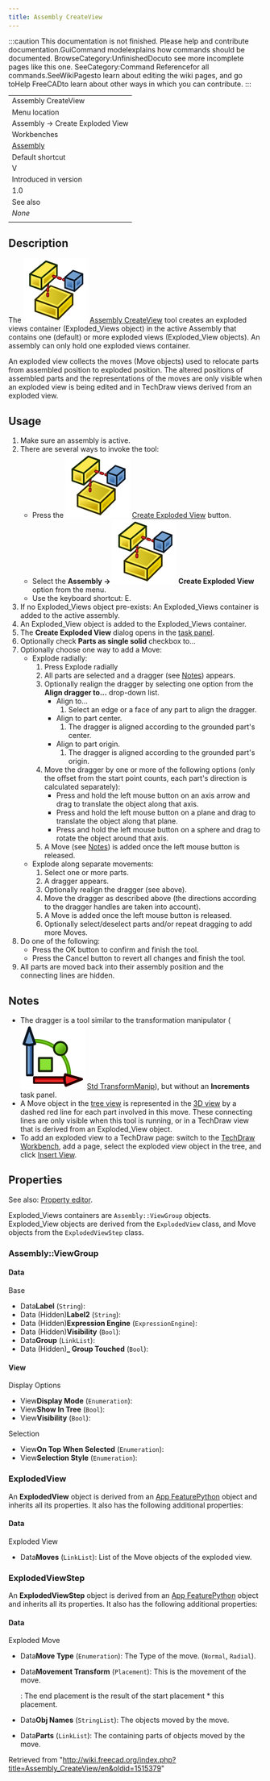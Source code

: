 ```yaml
---
title: Assembly CreateView
---
```


:::caution
This documentation is not finished. Please help and contribute documentation.GuiCommand modelexplains how commands should be documented. BrowseCategory:UnfinishedDocuto see more incomplete pages like this one. SeeCategory:Command Referencefor all commands.SeeWikiPagesto learn about editing the wiki pages, and go toHelp FreeCADto learn about other ways in which you can contribute.
:::

|                                                      |
| ---------------------------------------------------- |
| Assembly CreateView                                  |
| Menu location                                        |
| Assembly → Create Exploded View                      |
| Workbenches                                          |
| [Assembly](/Assembly_Workbench "Assembly Workbench") |
| Default shortcut                                     |
| V                                                    |
| Introduced in version                                |
| 1.0                                                  |
| See also                                             |
| _None_                                               |
|                                                      |

## Description

The ![](/src/assets/images/Assembly_CreateView.svg) [Assembly CreateView](/Assembly_CreateView "Assembly CreateView") tool creates an exploded views container (Exploded_Views object) in the active Assembly that contains one (default) or more exploded views (Exploded_View objects). An assembly can only hold one exploded views container.

An exploded view collects the moves (Move objects) used to relocate parts from assembled position to exploded position. The altered positions of assembled parts and the representations of the moves are only visible when an exploded view is being edited and in TechDraw views derived from an exploded view.

## Usage

1. Make sure an assembly is active.
2. There are several ways to invoke the tool:
   - Press the ![](/src/assets/images/Assembly_CreateView.svg) [Create Exploded View](/Assembly_CreateView "Assembly CreateView") button.
   - Select the **Assembly → ![](/src/assets/images/Assembly_CreateView.svg) Create Exploded View** option from the menu.
   - Use the keyboard shortcut: E.
3. If no Exploded_Views object pre-exists: An Exploded_Views container is added to the active assembly.
4. An Exploded_View object is added to the Exploded_Views container.
5. The **Create Exploded View** dialog opens in the [task panel](/Task_panel "Task panel").
6. Optionally check **Parts as single solid** checkbox to...
7. Optionally choose one way to add a Move:
   - Explode radially:
     1. Press Explode radially
     2. All parts are selected and a dragger (see [Notes](#Notes)) appears.
     3. Optionally realign the dragger by selecting one option from the **Align dragger to...** drop-down list.
        - Align to...
          1. Select an edge or a face of any part to align the dragger.
        - Align to part center.
          1. The dragger is aligned according to the grounded part's center.
        - Align to part origin.
          1. The dragger is aligned according to the grounded part's origin.
     4. Move the dragger by one or more of the following options (only the offset from the start point counts, each part's direction is calculated separately):
        - Press and hold the left mouse button on an axis arrow and drag to translate the object along that axis.
        - Press and hold the left mouse button on a plane and drag to translate the object along that plane.
        - Press and hold the left mouse button on a sphere and drag to rotate the object around that axis.
     5. A Move (see [Notes](#Notes)) is added once the left mouse button is released.
   - Explode along separate movements:
     1. Select one or more parts.
     2. A dragger appears.
     3. Optionally realign the dragger (see above).
     4. Move the dragger as described above (the directions according to the dragger handles are taken into account).
     5. A Move is added once the left mouse button is released.
     6. Optionally select/deselect parts and/or repeat dragging to add more Moves.
8. Do one of the following:
   - Press the OK button to confirm and finish the tool.
   - Press the Cancel button to revert all changes and finish the tool.
9. All parts are moved back into their assembly position and the connecting lines are hidden.

## Notes

- The dragger is a tool similar to the transformation manipulator (![](/src/assets/images/Std_TransformManip.svg) [Std TransformManip](/Std_TransformManip "Std TransformManip")), but without an **Increments** task panel.
- A Move object in the [tree view](/Tree_view "Tree view") is represented in the [3D view](/3D_view "3D view") by a dashed red line for each part involved in this move. These connecting lines are only visible when this tool is running, or in a TechDraw view that is derived from an Exploded_View object.
- To add an exploded view to a TechDraw page: switch to the [TechDraw Workbench](/TechDraw_Workbench "TechDraw Workbench"), add a page, select the exploded view object in the tree, and click [Insert View](/TechDraw_View "TechDraw View").

## Properties

See also: [Property editor](/Property_editor "Property editor").

Exploded_Views containers are `Assembly::ViewGroup` objects. Exploded_View objects are derived from the `ExplodedView` class, and Move objects from the `ExplodedViewStep` class.

### Assembly::ViewGroup

#### Data

Base

- Data**Label** (`String`):
- Data (Hidden)**Label2** (`String`):
- Data (Hidden)**Expression Engine** (`ExpressionEngine`):
- Data (Hidden)**Visibility** (`Bool`):
- Data**Group** (`LinkList`):
- Data (Hidden)**\_ Group Touched** (`Bool`):

#### View

Display Options

- View**Display Mode** (`Enumeration`):
- View**Show In Tree** (`Bool`):
- View**Visibility** (`Bool`):

Selection

- View**On Top When Selected** (`Enumeration`):
- View**Selection Style** (`Enumeration`):

### ExplodedView

An **ExplodedView** object is derived from an [App FeaturePython](/App_FeaturePython "App FeaturePython") object and inherits all its properties. It also has the following additional properties:

#### Data

Exploded View

- Data**Moves** (`LinkList`): List of the Move objects of the exploded view.

### ExplodedViewStep

An **ExplodedViewStep** object is derived from an [App FeaturePython](/App_FeaturePython "App FeaturePython") object and inherits all its properties. It also has the following additional properties:

#### Data

Exploded Move

- Data**Move Type** (`Enumeration`): The Type of the move. (`Normal`, `Radial`).
- Data**Movement Transform** (`Placement`): This is the movement of the move.

  : The end placement is the result of the start placement \* this placement.

- Data**Obj Names** (`StringList`): The objects moved by the move.
- Data**Parts** (`LinkList`): The containing parts of objects moved by the move.

Retrieved from "<http://wiki.freecad.org/index.php?title=Assembly_CreateView/en&oldid=1515379>"
